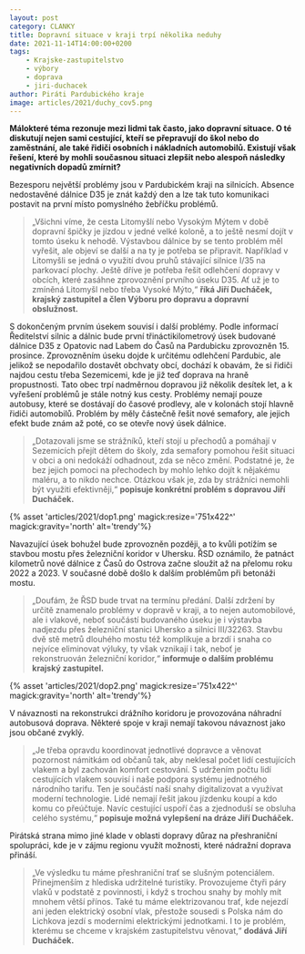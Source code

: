 ```yaml
---
layout: post
category: CLANKY
title: Dopravní situace v kraji trpí několika neduhy 
date: 2021-11-14T14:00:00+0200
tags: 
    - Krajske-zastupitelstvo
    - výbory
    - doprava
    - jiri-duchacek
author: Piráti Pardubického kraje
image: articles/2021/duchy_cov5.png
---
```


**Málokteré téma rezonuje mezi lidmi tak často, jako dopravní situace. O té diskutují nejen sami cestující, kteří se přepravují do škol nebo do zaměstnání, ale také řidiči osobních i nákladních automobilů. Existují však řešení, které by mohli současnou situaci zlepšit nebo alespoň následky negativních dopadů zmírnit?**

Bezesporu největší problémy jsou v Pardubickém kraji na silnicích. Absence nedostavěné dálnice D35 je znát každý den a lze tak tuto komunikaci postavit na první místo pomyslného žebříčku problémů. 
>„Všichni víme, že cesta Litomyšlí nebo Vysokým Mýtem v době dopravní špičky je jízdou v jedné velké koloně, a to ještě nesmí dojít v tomto úseku k nehodě. Výstavbou dálnice by se tento problém měl vyřešit, ale objeví se další a na ty je potřeba se připravit. Například v Litomyšli se jedná o využití dvou pruhů stávající silnice I/35 na parkovací plochy. Ještě dříve je potřeba řešit odlehčení dopravy v obcích, které zasáhne zprovoznění prvního úseku D35. Ať už je to zmíněná Litomyšl nebo třeba Vysoké Mýto,“ 
**říká Jiří Ducháček, krajský zastupitel a člen Výboru pro dopravu a dopravní obslužnost.**

S dokončeným prvním úsekem souvisí i další problémy. Podle informací Ředitelství silnic a dálnic bude první třináctikilometrový úsek budované dálnice D35 z Opatovic nad Labem do Časů na Pardubicku zprovozněn 15. prosince. Zprovozněním úseku dojde k určitému odlehčení Pardubic, ale jelikož se nepodařilo dostavět obchvaty obcí, dochází k obavám, že si řidiči najdou cestu třeba Sezemicemi, kde je již teď doprava na hraně propustnosti. Tato obec trpí nadměrnou dopravou již několik desítek let, a k vyřešení problémů je stále notný kus cesty. Problémy nemají pouze autobusy, které se dostávají do časové prodlevy, ale v kolonách stojí hlavně řidiči automobilů. Problém by měly částečně řešit nové semafory, ale jejich efekt bude znám až poté, co se otevře nový úsek dálnice. 
>„Dotazovali jsme se strážníků, kteří stojí u přechodů a pomáhají v Sezemicích přejít dětem do školy, zda semafory pomohou řešit situaci v obci a oni nedokáží odhadnout, zda se něco změní. Podstatné je, že bez jejich pomoci na přechodech by mohlo lehko dojít k nějakému maléru, a to nikdo nechce. Otázkou však je, zda by strážníci nemohli být využiti efektivněji,“ **popisuje konkrétní problém s dopravou Jiří Ducháček.** 

{% asset 'articles/2021/dop1.png' magick:resize='751x422^' magick:gravity='north' alt='trendy'%}


Navazující úsek bohužel bude zprovozněn později, a to kvůli potížím se stavbou mostu přes železniční koridor v Uhersku. ŘSD oznámilo, že patnáct kilometrů nové dálnice z Časů do Ostrova začne sloužit až na přelomu roku 2022 a 2023. V současné době došlo k dalším problémům při betonáži mostu. 
>„Doufám, že ŘSD bude trvat na termínu předání. Další zdržení by určitě znamenalo problémy v dopravě v kraji, a to nejen automobilové, ale i vlakové, neboť součástí budovaného úseku je i výstavba nadjezdu přes železniční stanici Uhersko a silnici III/32263. Stavbu dvě stě metrů dlouhého mostu též komplikuje a brzdí i snaha co nejvíce eliminovat výluky, ty však vznikají i tak, neboť je rekonstruován železniční koridor,“ **informuje o dalším problému krajský zastupitel.** 

{% asset 'articles/2021/dop2.png' magick:resize='751x422^' magick:gravity='north' alt='trendy'%}


V návaznosti na rekonstrukci drážního koridoru je provozována náhradní autobusová doprava. Některé spoje v kraji nemají takovou návaznost jako jsou občané zvyklý.  
>„Je třeba opravdu koordinovat jednotlivé dopravce a věnovat pozornost námitkám od občanů tak, aby neklesal počet lidí cestujících vlakem a byl zachován komfort cestování. S udržením počtu lidí cestujících vlakem souvisí i naše podpora systému jednotného národního tarifu. Ten je součástí naší snahy digitalizovat a využívat moderní technologie. Lidé nemají řešit jakou jízdenku koupí a kdo komu co přeúčtuje. Navíc cestující uspoří čas a zjednoduší se obsluha celého systému,“ **popisuje možná vylepšení na dráze Jiří Ducháček.** 

Pirátská strana mimo jiné klade v oblasti dopravy důraz na přeshraniční spolupráci, kde je v zájmu regionu využít možnosti, které nádražní doprava přináší. 
>„Ve výsledku tu máme přeshraniční trať se slušným potenciálem. Přinejmenším z hlediska udržitelné turistiky. Provozujeme čtyři páry vlaků v podstatě z povinnosti, i když s trochou snahy by mohly mít mnohem větší přínos. Také tu máme elektrizovanou trať, kde nejezdí ani jeden elektrický osobní vlak, přestože sousedi s Polska nám do Lichkova jezdí s moderními elektrickými jednotkami. I to je problém, kterému se chceme v krajském zastupitelstvu věnovat,“ **dodává Jiří Ducháček.** 

